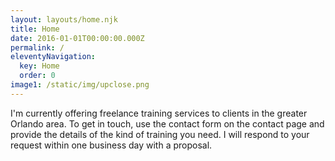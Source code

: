 ```yaml
---
layout: layouts/home.njk
title: Home
date: 2016-01-01T00:00:00.000Z
permalink: /
eleventyNavigation:
  key: Home
  order: 0
image1: /static/img/upclose.png
---
```

I'm currently offering freelance training services to clients in the greater Orlando area. To get in touch, use the contact form on the contact page and provide the details of the kind of training you need. I will respond to your request within one business day with a proposal.